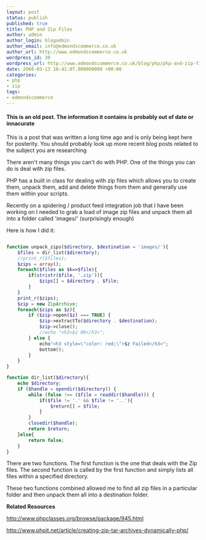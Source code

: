 ```yaml
---
layout: post
status: publish
published: true
title: PHP and Zip Files
author: admin
author_login: blogadmin
author_email: info@edmondscommerce.co.uk
author_url: http://www.edmondscommerce.co.uk
wordpress_id: 30
wordpress_url: http://www.edmondscommerce.co.uk/blog/php/php-and-zip-files/
date: 2008-03-13 16:41:07.000000000 +00:00
categories:
- php
- zip
tags:
- edmondscommerce
---
```

<div class="oldpost"><h4>This is an old post. The information it contains is probably out of date or innacurate</h4>
<p>
This is a post that was written a long time ago and is only being kept here for posterity.
You should probably look up more recent blog posts related to the subject you are researching
</p>
</div>
There aren't many things you can't do with PHP. One of the things you can do is deal with zip files.

PHP has a built in class for dealing with zip files which allows you to create them, unpack them, add and delete things from them and generally use them within your scripts.

Recently on a spidering / product feed integration job that I have been working on I needed to grab a load of image zip files and unpack them all into a folder called 'images/' (surprisingly enough)

Here is how I did it:

```php

function unpack_zips($directory, $destination = 'images/'){
	$files = dir_list($directory);
	//print_r($files);
	$zips = array();
	foreach($files as $k=>$file){
		if(stristr($file, '.zip')){
			$zips[] = $directory . $file;
		}
	}
	print_r($zips);
	$zip = new ZipArchive;
	foreach($zips as $z){
		if ($zip->open($z) === TRUE) {
			$zip->extractTo($directory . $destination);
			$zip->close();
			//echo "<h3>$z OK</h3>";
		} else {
			echo"<h3 style=\"color: red;\">$z Failed</h3>";
			bottom();
		}	
	}
}

function dir_list($directory){
	echo $directory;
	if ($handle = opendir($directory)) {
		while (false !== ($file = readdir($handle))) {
			if($file != '.' && $file != '..'){
				$return[] = $file;
			}
		}
		closedir($handle);
		return $return;
	}else{		
		return false;
	}
}

```

There are two functions. The first function is the one that deals with the Zip files. The second function is called by the first function and simply lists all files within a specified directory.

These two functions combined allowed me to find all zip files in a particular folder and then unpack them all into a destination folder.

<b>Related Resources</b>

<a href="http://www.phpclasses.org/browse/package/945.html" rel="nofollow">http://www.phpclasses.org/browse/package/945.html</a>

<a rel="nofollow" href="http://www.phpit.net/article/creating-zip-tar-archives-dynamically-php/">http://www.phpit.net/article/creating-zip-tar-archives-dynamically-php/</a>
